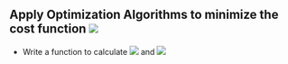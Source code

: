 ## Apply Optimization Algorithms to minimize the cost function <img src="http://latex.codecogs.com/gif.latex?J(\theta)" />

* Write a function to calculate <img src="http://latex.codecogs.com/gif.latex?J(\theta)" /> and <img src="http://latex.codecogs.com/gif.latex?\frac{\partial}{\partial\theta_i}J(\theta)" />

